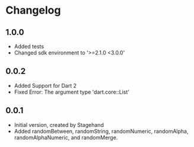 # Changelog

## 1.0.0

- Added tests
- Changed sdk environment to '>=2.1.0 <3.0.0'

## 0.0.2

- Added Support for Dart 2
- Fixed Error: The argument type 'dart.core::List<dynamic>'

## 0.0.1

- Initial version, created by Stagehand
- Added randomBetween, randomString, randomNumeric, randomAlpha, randomAlphaNumeric, and randomMerge.

